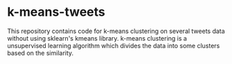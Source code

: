 # k-means-tweets
This repository contains code for k-means clustering on several tweets data without using sklearn's kmeans library. k-means clustering is a unsupervised learning algorithm which divides the data into some clusters based on the similarity.
